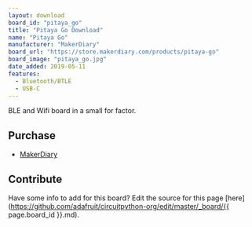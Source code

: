 ```yaml
---
layout: download
board_id: "pitaya_go"
title: "Pitaya Go Download"
name: "Pitaya Go"
manufacturer: "MakerDiary"
board_url: "https://store.makerdiary.com/products/pitaya-go"
board_image: "pitaya_go.jpg"
date_added: 2019-05-11
features:
  - Bluetooth/BTLE
  - USB-C
---
```


BLE and Wifi board in a small for factor.

## Purchase
* [MakerDiary](https://store.makerdiary.com/products/pitaya-go)

## Contribute

Have some info to add for this board? Edit the source for this page [here](https://github.com/adafruit/circuitpython-org/edit/master/_board/{{ page.board_id }}.md).
